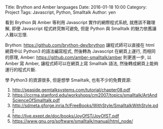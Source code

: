 Title: Brython and Amber languages
Date: 2016-01-18 10:00
Category: Project
Tags: Javascript, Python, Smalltalk
Author: yen

看到 Brython 與 Amber 等利用 Javascript 實作的網際程式系統, 就應該不難理解, 即便 Javascript 程式終究無可避免, 但是 Python 與 Smalltalk 的魅力依舊讓人難以忘懷.

<!-- PELICAN_END_SUMMARY -->

Brython: <https://github.com/brython-dev/brython> 讓程式師可以直接在 html 網頁中以 Python3 的語法編寫程式, 然後轉為 Javascript 在網頁上運行, 而相同的原理, Amber: <https://github.com/amber-smalltalk/amber> 則更進一步, 以 Amber 寫 Amber, 讓程式師可以在網頁上寫 Smalltalk 語法, 然後轉成網頁上能夠運行的程式片斷.

學 Python3 的資源很多, 但是想學 Smailtalk, 也有不少的免費資源:

1. <http://seaside.gemtalksystems.com/tutorial/chapter08.pdf>
1. <https://ccrma.stanford.edu/workshops/cm2007/topics/smalltalk/ArtAndScienceOfSmalltalk.pdf>
2. <http://sdmeta.gforge.inria.fr/FreeBooks/WithStyle/SmalltalkWithStyle.pdf>
3. <http://live.exept.de/doc/books/JoyOfST/JoyOfST.pdf>
4. <https://www.gnu.org/software/smalltalk/manual/html_node/>

